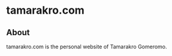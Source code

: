 tamarakro.com
=============

About
-----

tamarakro.com is the personal website of Tamarakro Gomeromo.
